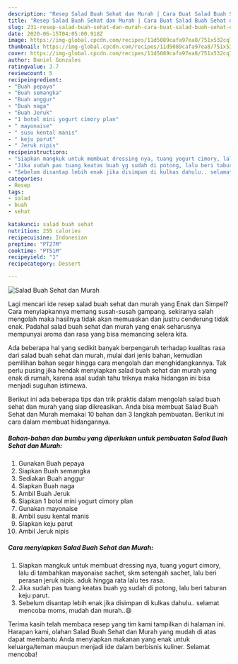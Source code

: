 ```yaml
---
description: "Resep Salad Buah Sehat dan Murah | Cara Buat Salad Buah Sehat dan Murah Yang Lezat Sekali"
title: "Resep Salad Buah Sehat dan Murah | Cara Buat Salad Buah Sehat dan Murah Yang Lezat Sekali"
slug: 231-resep-salad-buah-sehat-dan-murah-cara-buat-salad-buah-sehat-dan-murah-yang-lezat-sekali
date: 2020-06-15T04:05:00.918Z
image: https://img-global.cpcdn.com/recipes/11d5089cafa97ea8/751x532cq70/salad-buah-sehat-dan-murah-foto-resep-utama.jpg
thumbnail: https://img-global.cpcdn.com/recipes/11d5089cafa97ea8/751x532cq70/salad-buah-sehat-dan-murah-foto-resep-utama.jpg
cover: https://img-global.cpcdn.com/recipes/11d5089cafa97ea8/751x532cq70/salad-buah-sehat-dan-murah-foto-resep-utama.jpg
author: Daniel Gonzales
ratingvalue: 3.7
reviewcount: 5
recipeingredient:
- "Buah pepaya"
- "Buah semangka"
- "Buah anggur"
- "Buah naga"
- "Buah Jeruk"
- "1 botol mini yogurt cimory plan"
- " mayonaise"
- " susu kental manis"
- " keju parut"
- " Jeruk nipis"
recipeinstructions:
- "Siapkan mangkuk untuk membuat dressing nya, tuang yogurt cimory, lalu di tambahkan mayonaise sachet, skm setengah sachet, lalu beri perasan jeruk nipis. aduk hingga rata lalu tes rasa."
- "Jika sudah pas tuang keatas buah yg sudah di potong, lalu beri taburan keju parut."
- "Sebelum disantap lebih enak jika disimpan di kulkas dahulu.. selamat mencoba moms, mudah dan murah..😄"
categories:
- Resep
tags:
- salad
- buah
- sehat

katakunci: salad buah sehat 
nutrition: 255 calories
recipecuisine: Indonesian
preptime: "PT27M"
cooktime: "PT51M"
recipeyield: "1"
recipecategory: Dessert

---
```



![Salad Buah Sehat dan Murah](https://img-global.cpcdn.com/recipes/11d5089cafa97ea8/751x532cq70/salad-buah-sehat-dan-murah-foto-resep-utama.jpg)

Lagi mencari ide resep salad buah sehat dan murah yang Enak dan Simpel? Cara menyiapkannya memang susah-susah gampang. sekiranya salah mengolah maka hasilnya tidak akan memuaskan dan justru cenderung tidak enak. Padahal salad buah sehat dan murah yang enak seharusnya mempunyai aroma dan rasa yang bisa memancing selera kita.



Ada beberapa hal yang sedikit banyak berpengaruh terhadap kualitas rasa dari salad buah sehat dan murah, mulai dari jenis bahan, kemudian pemilihan bahan segar hingga cara mengolah dan menghidangkannya. Tak perlu pusing jika hendak menyiapkan salad buah sehat dan murah yang enak di rumah, karena asal sudah tahu triknya maka hidangan ini bisa menjadi suguhan istimewa.


Berikut ini ada beberapa tips dan trik praktis dalam mengolah salad buah sehat dan murah yang siap dikreasikan. Anda bisa membuat Salad Buah Sehat dan Murah memakai 10 bahan dan 3 langkah pembuatan. Berikut ini cara dalam membuat hidangannya.

<!--inarticleads1-->

##### Bahan-bahan dan bumbu yang diperlukan untuk pembuatan Salad Buah Sehat dan Murah:

1. Gunakan Buah pepaya
1. Siapkan Buah semangka
1. Sediakan Buah anggur
1. Siapkan Buah naga
1. Ambil Buah Jeruk
1. Siapkan 1 botol mini yogurt cimory plan
1. Gunakan  mayonaise
1. Ambil  susu kental manis
1. Siapkan  keju parut
1. Ambil  Jeruk nipis




<!--inarticleads2-->

##### Cara menyiapkan Salad Buah Sehat dan Murah:

1. Siapkan mangkuk untuk membuat dressing nya, tuang yogurt cimory, lalu di tambahkan mayonaise sachet, skm setengah sachet, lalu beri perasan jeruk nipis. aduk hingga rata lalu tes rasa.
1. Jika sudah pas tuang keatas buah yg sudah di potong, lalu beri taburan keju parut.
1. Sebelum disantap lebih enak jika disimpan di kulkas dahulu.. selamat mencoba moms, mudah dan murah..😄




Terima kasih telah membaca resep yang tim kami tampilkan di halaman ini. Harapan kami, olahan Salad Buah Sehat dan Murah yang mudah di atas dapat membantu Anda menyiapkan makanan yang enak untuk keluarga/teman maupun menjadi ide dalam berbisnis kuliner. Selamat mencoba!
